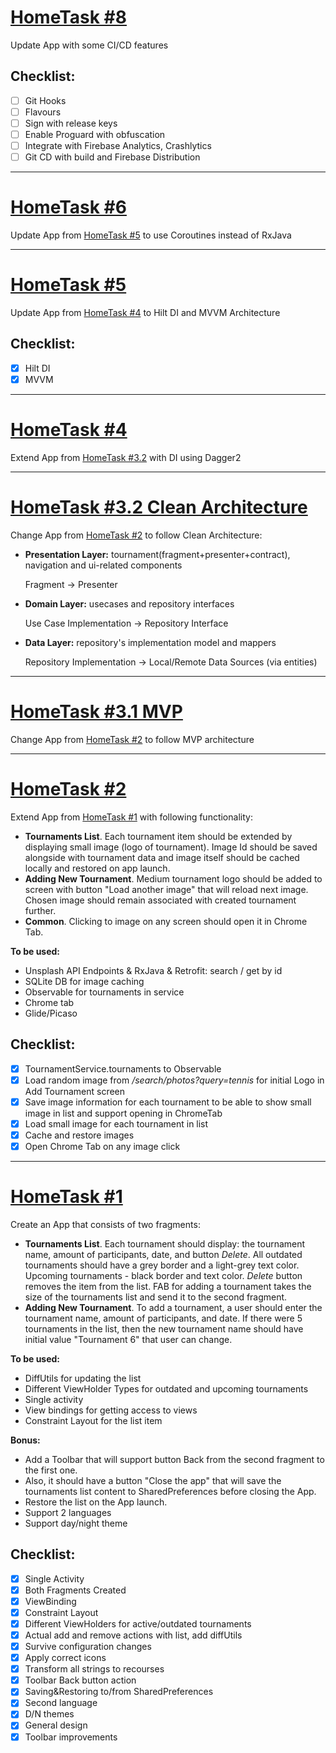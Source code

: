 # [HomeTask #8](https://github.com/tiver69/hello-android-again/tree/hometask_8)
Update App with some CI/CD features

## Checklist:

- [ ] Git Hooks
- [ ] Flavours
- [ ] Sign with release keys
- [ ] Enable Proguard with obfuscation
- [ ] Integrate with Firebase Analytics, Crashlytics
- [ ] Git CD with build and Firebase Distribution

---

 # [HomeTask #6](https://github.com/tiver69/hello-android-again/tree/hometask_6_coroutines)
Update App from [HomeTask #5](https://github.com/tiver69/hello-android-again/tree/hometask_5?tab=readme-ov-file#hometask-5) to use Coroutines instead of RxJava

---
 
# [HomeTask #5](https://github.com/tiver69/hello-android-again/tree/hometask_5)
Update App from [HomeTask #4](https://github.com/tiver69/hello-android-again/tree/hometask_4_dagger?tab=readme-ov-file#hometask-4) to Hilt DI and MVVM Architecture

## Checklist:

- [x] Hilt DI
- [x] MVVM
---

# [HomeTask #4](https://github.com/tiver69/hello-android-again/tree/hometask_4_dagger)
Extend App from [HomeTask #3.2](https://github.com/tiver69/hello-android-again/tree/hometask_3_clean?tab=readme-ov-file#hometask_3_clean) with DI using Dagger2 

---

# [HomeTask #3.2 Clean Architecture](https://github.com/tiver69/hello-android-again/tree/hometask_3_clean)
Change App from [HomeTask #2](https://github.com/tiver69/hello-android-again/tree/hometask_2?tab=readme-ov-file#hometask-2) to follow Clean Architecture:
* __Presentation Layer:__ tournament(fragment+presenter+contract), navigation and ui-related components 

  Fragment -> Presenter

* __Domain Layer:__ usecases and repository interfaces

  Use Case Implementation -> Repository Interface

* __Data Layer:__ repository's implementation model and mappers 
 
  Repository Implementation -> Local/Remote Data Sources (via entities)

---

# [HomeTask #3.1 MVP](https://github.com/tiver69/hello-android-again/tree/hometask_3_mvp)
Change App from [HomeTask #2](https://github.com/tiver69/hello-android-again/tree/hometask_2?tab=readme-ov-file#hometask-2) to follow MVP architecture

---

# [HomeTask #2](https://github.com/tiver69/hello-android-again/tree/hometask_2)

Extend App from [HomeTask #1](https://github.com/tiver69/hello-android-again/tree/hometask_2?tab=readme-ov-file#hometask-1) with following functionality:
* __Tournaments List__. Each tournament item should be extended by displaying small image (logo of tournament). Image Id should be saved alongside with tournament data and image itself should be cached locally and restored on app launch.  
* __Adding New Tournament__. Medium tournament logo should be added to screen with button "Load another image" that will reload next image. Chosen image should remain associated with created tournament further. 
* __Common__. Clicking to image on any screen should open it in Chrome Tab.

__To be used:__
* Unsplash API Endpoints & RxJava & Retrofit: search / get by id
* SQLite DB for image caching
* Observable for tournaments in service
* Chrome tab
* Glide/Picaso

## Checklist:

- [x] TournamentService.tournaments to Observable
- [x] Load random image from */search/photos?query=tennis* for initial Logo in Add Tournament screen
- [x] Save image information for each tournament to be able to show small image in list and support opening in ChromeTab
- [x] Load small image for each tournament in list
- [x] Cache and restore images
- [x] Open Chrome Tab on any image click

---

# [HomeTask #1](https://github.com/tiver69/hello-android-again/tree/hometask_1)

Create an App that consists of two fragments:
* __Tournaments List__. Each tournament should display: the tournament name, amount of participants, date, and button _Delete_. All outdated tournaments should have a grey border and a light-grey text color. Upcoming tournaments - black border and text color. _Delete_ button removes the item from the list.  FAB for adding a tournament takes the size of the tournaments list and send it to the second fragment.
* __Adding New Tournament__. To add a tournament, a user should enter the tournament name, amount of participants, and date. If there were 5 tournaments in the list, then the new tournament name should have initial value "Tournament 6" that user can change.

__To be used:__
* DiffUtils for updating the list
* Different ViewHolder Types for outdated and upcoming tournaments
* Single activity
* View bindings for getting access to views
* Constraint Layout for the list item

__Bonus:__
* Add a Toolbar that will support button Back from the second fragment to the first one.
* Also, it should have a button "Close the app" that will save the tournaments list content to SharedPreferences before closing the App.
* Restore the list on the App launch.
* Support 2 languages
* Support day/night theme

## Checklist:

- [x] Single Activity
- [x] Both Fragments Created
- [x] ViewBinding
- [x] Constraint Layout
- [x] Different ViewHolders for active/outdated tournaments
- [x] Actual add and remove actions with list, add diffUtils
- [x] Survive configuration changes
- [x] Apply correct icons
- [x] Transform all strings to recourses
- [x] Toolbar Back button action
- [x] Saving&Restoring to/from SharedPreferences
- [x] Second language
- [x] D/N themes
- [x] General design
- [x] Toolbar improvements

